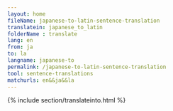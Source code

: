 ```yaml
---
layout: home
fileName: japanese-to-latin-sentence-translation
translatein: japanese_to_latin
folderName : translate
lang: en
from: ja
to: la
langname: japanese-to
permalink: /japanese-to-latin-sentence-translation
tool: sentence-translations
matchurls: en&&ja&&la
---
```

{% include section/translateinto.html %}
